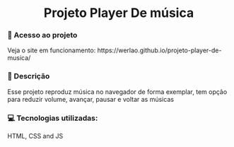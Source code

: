 <h1 align="center"> Projeto Player De música </h1>

<h3>📁 Acesso ao projeto</h3>
Veja o site em funcionamento: https://werlao.github.io/projeto-player-de-musica/

<h3>🧾 Descrição</h3>
Esse projeto reproduz música no navegador de forma exemplar, tem opção para reduzir volume, avançar, pausar e voltar as músicas

<h3>💻 Tecnologias utilizadas:</h3>
HTML, CSS and JS
